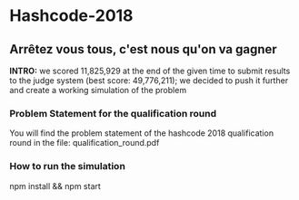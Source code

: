 # Hashcode-2018
## Arrêtez vous tous, c'est nous qu'on va gagner

**INTRO:** we scored 11,825,929 at the end of the given time to submit results to the judge system (best score: 49,776,211); we decided to push it further and create a working simulation of the problem

### Problem Statement for the qualification round
You will find the problem statement of the hashcode 2018 qualification round in the file: qualification_round.pdf

### How to run the simulation
npm install && npm start
